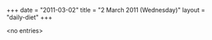 +++
date = "2011-03-02"
title = "2 March 2011 (Wednesday)"
layout = "daily-diet"
+++


\<no entries\>